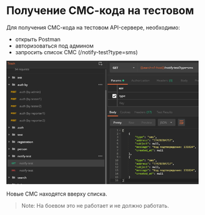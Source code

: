 Получение СМС-кода на тестовом
===

Для получения СМС-кода на тестовом API-сервере, необходимо:

* открыть Postman
* авторизоваться под админом
* запросить список СМС (/notify-test?type=sms)

![](postman-notify-test.png)

Новые СМС находятся вверху списка.

> Note: На боевом это не работает и не должно работать.